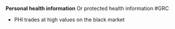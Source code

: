 **Personal health information** Or
protected health information
#GRC 
- PHI trades at high values on the black market